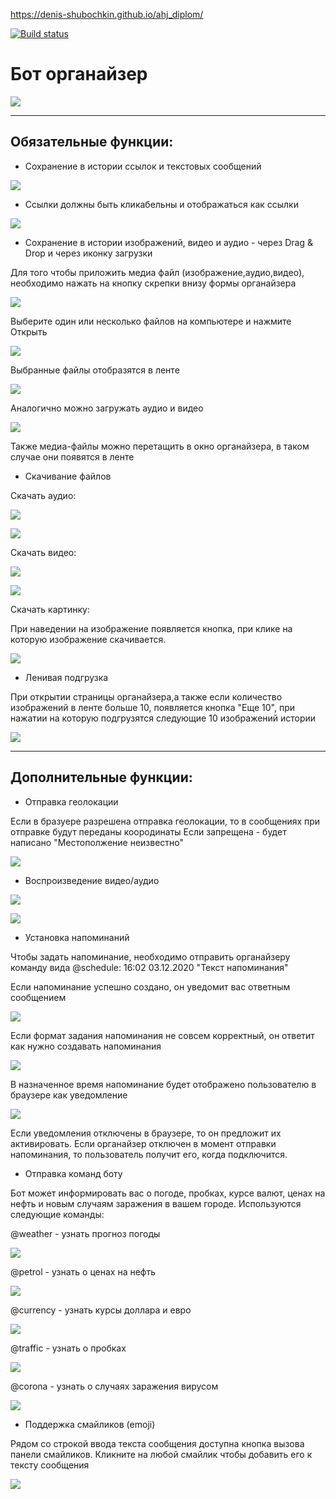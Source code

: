 https://denis-shubochkin.github.io/ahj_diplom/

[![Build status](https://ci.appveyor.com/api/projects/status/2vn1um9vt7h6d4qq?svg=true)](https://ci.appveyor.com/project/denis-shubochkin/ahj-diplom)

# Бот органайзер

![](./src/pic/readme/1.jpg)
***
## Обязательные функции:

- Сохранение в истории ссылок и текстовых сообщений

![](./src/pic/readme/textAndLinks.jpg)

- Ссылки должны быть кликабельны и отображаться как ссылки

![](./src/pic/readme/textAndLinks.jpg)

- Сохранение в истории изображений, видео и аудио - через Drag & Drop и через иконку загрузки 

Для того чтобы приложить медиа файл (изображение,аудио,видео), необходимо нажать на кнопку скрепки внизу формы органайзера

![](./src/pic/readme/att1.jpg)

Выберите один или несколько файлов на компьютере и нажмите Открыть

![](./src/pic/readme/att2.jpg)

Выбранные файлы отобразятся в ленте

![](./src/pic/readme/att3.jpg)

Аналогично можно загружать аудио и видео

![](./src/pic/readme/att4.jpg)

Также медиа-файлы можно перетащить в окно органайзера, в таком случае они появятся в ленте

- Скачивание файлов 

Скачать аудио:

![](./src/pic/readme/att5.jpg)

![](./src/pic/readme/att6.jpg)

Скачать видео:

![](./src/pic/readme/att7.jpg)

![](./src/pic/readme/att8.jpg)

Скачать картинку:

При наведении на изображение появляется кнопка, при клике на которую изображение скачивается.

![](./src/pic/readme/att9.jpg)

- Ленивая подгрузка

При открытии страницы органайзера,а также если количество изображений в ленте больше 10, появляется кнопка "Еще 10", при нажатии на которую подгрузятся следующие 10 изображений истории

![](./src/pic/readme/more.jpg)

***
## Дополнительные функции:

- Отправка геолокации

Если в бразуере разрешена отправка геолокации, то в сообщениях при отправке будут переданы коородинаты
Если запрещена - будет написано "Местополжение неизвестно"

![](./src/pic/readme/coords.jpg)

- Воспроизведение видео/аудио

![](./src/pic/readme/audio.jpg)

![](./src/pic/readme/video.jpg)

- Установка напоминаний

Чтобы задать напоминание, необходимо отправить органайзеру команду вида
@schedule: 16:02 03.12.2020 "Текст напоминания"

Если напоминание успешно создано, он уведомит вас ответным сообщением

![](./src/pic/readme/notif1.jpg)

Если формат задания напоминания не совсем корректный, он ответит как нужно создавать напоминания

![](./src/pic/readme/notif3.jpg)

В назначенное время напоминание будет отображено пользователю в браузере как уведомление

![](./src/pic/readme/notif2.jpg)

Если уведомления отключены в браузере, то он предложит их активировать.
Если органайзер отключен в момент отправки напоминания, то пользователь получит его, когда подключится.

- Отправка команд боту

Бот может информировать вас о погоде, пробках, курсе валют, ценах на нефть и новым случаям заражения в вашем городе.
Используются следующие команды:

@weather - узнать прогноз погоды

![](./src/pic/readme/weather.jpg)

@petrol - узнать о ценах на нефть

![](./src/pic/readme/petrol.jpg)

@currency - узнать курсы доллара и евро

![](./src/pic/readme/currency.jpg)

@traffic - узнать о пробках

![](./src/pic/readme/traffic.jpg)

@corona - узнать о случаях заражения вирусом

![](./src/pic/readme/corona.jpg)

- Поддержка смайликов (emoji)

Рядом со строкой ввода текста сообщения доступна кнопка вызова панели смайликов.
Кликните на любой смайлик чтобы добавить его к тексту сообщения

![](./src/pic/readme/emoji.jpg)

